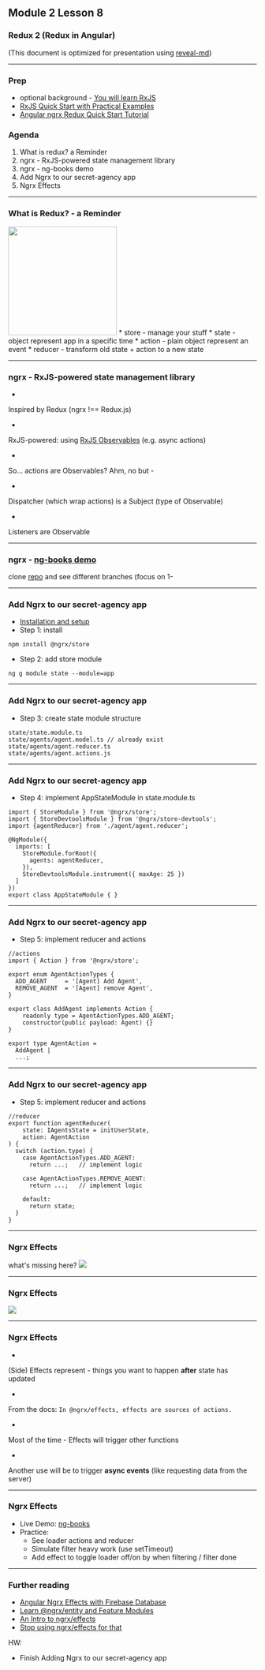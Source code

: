 ## Module 2 Lesson 8
### Redux 2 (Redux in Angular)

(This document is optimized for presentation using [reveal-md](https://github.com/webpro/reveal-md))

---

### Prep
* optional background - [You will learn RxJS](https://www.youtube.com/watch?v=uQ1zhJHclvs)
* [RxJS Quick Start with Practical Examples](https://www.youtube.com/watch?v=2LCo926NFLI)
* [Angular ngrx Redux Quick Start Tutorial](https://www.youtube.com/watch?v=f97ICOaekNU)

### Agenda
1. What is redux? a Reminder
2. ngrx - RxJS-powered state management library
3. ngrx - ng-books demo
4. Add Ngrx to our secret-agency app
5. Ngrx Effects

---

### What is Redux? - a Reminder

<img src="./assets/redux.png" height="220px">
* store - manage your stuff
* state - object represent app in a specific time
* action - plain object represent an event
* reducer - transform old state + action to a new state

---

### ngrx - RxJS-powered state management library
* <!-- .element: class="fragment" -->
Inspired by Redux (ngrx !== Redux.js)

* <!-- .element: class="fragment" -->
RxJS-powered: using [RxJS Observables](https://www.youtube.com/watch?v=uQ1zhJHclvs) (e.g. async actions)

* <!-- .element: class="fragment" -->
So... actions are Observables?
Ahm, no but -

* <!-- .element: class="fragment" -->
Dispatcher (which wrap actions) is a Subject (type of Observable)

* <!-- .element: class="fragment" -->
Listeners are Observable

---

### ngrx - [ng-books demo](https://github.com/demo-projects/ng-books/)
clone [repo](https://github.com/demo-projects/ng-books/) and see different branches (focus on 1-

---

### Add Ngrx to our secret-agency app
* [Installation and setup](https://github.com/ngrx/platform/blob/master/docs/store/README.md#installation)
* Step 1: install
```
npm install @ngrx/store
```
* Step 2: add store module
```
ng g module state --module=app
```

---
### Add Ngrx to our secret-agency app

* Step 3: create state module structure
```
state/state.module.ts
state/agents/agent.model.ts // already exist
state/agents/agent.reducer.ts
state/agents/agent.actions.js
```

---
### Add Ngrx to our secret-agency app

* Step 4: implement AppStateModule in state.module.ts

```
import { StoreModule } from '@ngrx/store';
import { StoreDevtoolsModule } from '@ngrx/store-devtools';
import {agentReducer} from './agent/agent.reducer';

@NgModule({
  imports: [
    StoreModule.forRoot({
      agents: agentReducer,
    }),
    StoreDevtoolsModule.instrument({ maxAge: 25 })
  ]
})
export class AppStateModule { }
```


---
### Add Ngrx to our secret-agency app

* Step 5: implement reducer and actions
```
//actions
import { Action } from '@ngrx/store';

export enum AgentActionTypes {
  ADD_AGENT     = '[Agent] Add Agent',
  REMOVE_AGENT  = '[Agent] remove Agent',
}

export class AddAgent implements Action {
    readonly type = AgentActionTypes.ADD_AGENT;
    constructor(public payload: Agent) {}
}

export type AgentAction =
  AddAgent |
  ...;
```
---

### Add Ngrx to our secret-agency app

* Step 5: implement reducer and actions
```
//reducer
export function agentReducer(
    state: IAgentsState = initUserState,
    action: AgentAction
) {
  switch (action.type) {
    case AgentActionTypes.ADD_AGENT:
      return ...;   // implement logic

    case AgentActionTypes.REMOVE_AGENT:
      return ...;   // implement logic

    default:
      return state;
  }
}
```

---
### Ngrx Effects

what's missing here?
<img src="./assets/redux.png">

---
### Ngrx Effects

<img src="./assets/redux_effects.png" style="margin:0">


---
### Ngrx Effects
* <!-- .element: class="fragment" -->
(Side) Effects represent - things you want to happen **after** state has updated

* <!-- .element: class="fragment" -->
From the docs: `In @ngrx/effects, effects are sources of actions.`

* <!-- .element: class="fragment" -->
Most of the time - Effects will trigger other functions

* <!-- .element: class="fragment" -->
Another use will be to trigger **async events** (like requesting data from the server)

---

### Ngrx Effects
* Live Demo: [ng-books](https://github.com/demo-projects/ng-books/blob/02_book_browser_feature/src/app/features/book-browser/effects/books.effects.ts)
* Practice:
    - See loader actions and reducer
    - Simulate filter heavy work (use setTimeout)
    - Add effect to toggle loader off/on by
    when filtering / filter done

---

### Further reading
* [Angular Ngrx Effects with Firebase Database](https://www.youtube.com/watch?v=13nWhUndQo4)
* [Learn @ngrx/entity and Feature Modules](https://www.youtube.com/watch?v=8Wy1AqY5gqE)
* [An Intro to ngrx/effects](https://medium.com/front-end-hacking/an-intro-to-ngrx-effects-ngrx-store-with-angular-4-c55c4d1d5baf)
* [Stop using ngrx/effects for that](https://medium.com/@m3po22/stop-using-ngrx-effects-for-that-a6ccfe186399)

HW:
* Finish Adding Ngrx to our secret-agency app